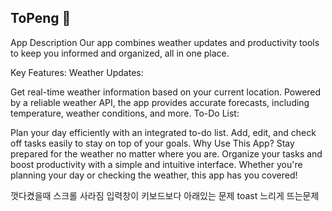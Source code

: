 ## ToPeng 🐧
App Description
Our app combines weather updates and productivity tools to keep you informed and organized, all in one place.

Key Features:
Weather Updates:

Get real-time weather information based on your current location.
Powered by a reliable weather API, the app provides accurate forecasts, including temperature, weather conditions, and more.
To-Do List:

Plan your day efficiently with an integrated to-do list.
Add, edit, and check off tasks easily to stay on top of your goals.
Why Use This App?
Stay prepared for the weather no matter where you are.
Organize your tasks and boost productivity with a simple and intuitive interface.
Whether you're planning your day or checking the weather, this app has you covered!


껏다켰을때 스크롤 사라짐
입력창이 키보드보다 아래있는 문제
toast 느리게 뜨는문제

